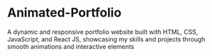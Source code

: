 # Animated-Portfolio
A dynamic and responsive portfolio website built with HTML, CSS, JavaScript, and React JS, showcasing my skills and projects through smooth animations and interactive elements

